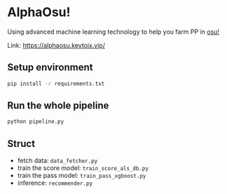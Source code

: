 # AlphaOsu!

Using advanced machine learning technology to help you farm PP in [osu!](https://osu.ppy.sh/)

Link: https://alphaosu.keytoix.vip/

## Setup environment

```bash
pip install -r requirements.txt
```

## Run the whole pipeline

```bash
python pipeline.py
```

## Struct

- fetch data: `data_fetcher.py`
- train the score model: `train_score_als_db.py`
- train the pass model: `train_pass_xgboost.py`
- inference: `recommender.py`
